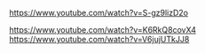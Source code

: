 https://www.youtube.com/watch?v=S-gz9lizD2o

https://www.youtube.com/watch?v=K6RkQ8covX4
https://www.youtube.com/watch?v=V6jujUTkJJ8
